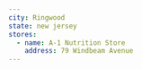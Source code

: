 ```yaml
---
city: Ringwood
state: new jersey
stores:
  - name: A-1 Nutrition Store
    address: 79 Windbeam Avenue
---
```

